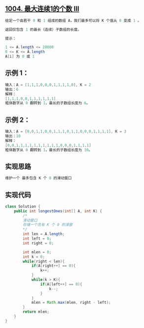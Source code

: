 ## **[1004. 最大连续1的个数 III](https://leetcode-cn.com/problems/max-consecutive-ones-iii/)**

```java
给定一个由若干 0 和 1 组成的数组 A，我们最多可以将 K 个值从 0 变成 1 。

返回仅包含 1 的最长（连续）子数组的长度。

提示：

1 <= A.length <= 20000
0 <= K <= A.length
A[i] 为 0 或 1 
```



## **示例 1：**

```java
输入：A = [1,1,1,0,0,0,1,1,1,1,0], K = 2
输出：6
解释： 
[1,1,1,0,0,1,1,1,1,1,1]
粗体数字从 0 翻转到 1，最长的子数组长度为 6。
```



## **示例 2：**

```java
输入：A = [0,0,1,1,0,0,1,1,1,0,1,1,0,0,0,1,1,1,1], K = 3
输出：10
解释：
[0,0,1,1,1,1,1,1,1,1,1,1,0,0,0,1,1,1,1]
粗体数字从 0 翻转到 1，最长的子数组长度为 10。
```



## **实现思路**

```java
维护一个 最多包含 K 个 0 的滑动窗口
```



## **实现代码**

```java
class Solution {
    public int longestOnes(int[] A, int K) {
        /*
        滑动窗口
        存储一个含有 K 个 0 的滑窗
        */
        int len = A.length;
        int left = 0;
        int right = 0;

        int mlen = 0;
        int k = 0;
        while(right < len){
            if(A[right++] == 0){
                k++;
            }
            while(k > K){
                if(A[left++] == 0){
                    k--;
                }
            }
            mlen = Math.max(mlen, right - left);
        }
        return mlen;
    }
}
```


